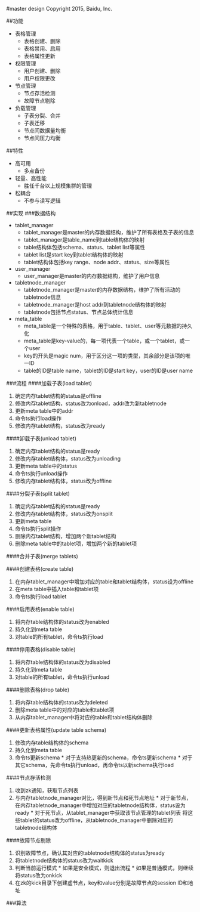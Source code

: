 #master design
Copyright 2015, Baidu, Inc.

##功能
* 表格管理
  * 表格创建、删除
  * 表格禁用、启用
  * 表格属性更新
* 权限管理
  * 用户创建、删除
  * 用户权限更改
* 节点管理
  * 节点存活检测
  * 故障节点剔除
* 负载管理
  * 子表分裂、合并
  * 子表迁移
  * 节点间数据量均衡
  * 节点间压力均衡


##特性
* 高可用
  * 多点备份
* 轻量、高性能
  * 胜任千台以上规模集群的管理
* 松耦合
  * 不参与读写逻辑

##实现
###数据结构
  * tablet_manager
    * tablet_manager是master的内存数据结构，维护了所有表格及子表的信息
    * tablet_manager是table_name到table结构体的映射
    * table结构体包括schema、status、tablet list等属性
    * tablet list是start key到tablet结构体的映射
    * tablet结构体包括key range、node addr、status、size等属性
  * user_manager
    * user_manager是master的内存数据结构，维护了用户信息
  * tabletnode_manager
    * tabletnode_manager是master的内存数据结构，维护了所有活动的tabletnode信息
    * tabletnode_manager是host addr到tabletnode结构体的映射
    * tabletnode包括节点status、节点总体统计信息
  * meta_table
    * meta_table是一个特殊的表格，用于table、tablet、user等元数据的持久化
    * meta_table是key-value的，每一项代表一个table，或一个tablet，或一个user
    * key的开头是magic num，用于区分这一项的类型，其余部分是该项的唯一ID
    * table的ID是table name，tablet的ID是start key，user的ID是user name

###流程
####加载子表(load tablet)
  1. 确定内存tablet结构的status是offline
  1. 修改内存tablet结构，status改为onload，addr改为新tabletnode
  1. 更新meta table中的addr
  1. 命令ts执行load操作
  1. 修改内存tablet结构，status改为ready

####卸载子表(unload tablet)
  1. 确定内存tablet结构的status是ready
  1. 修改内存tablet结构体，status改为unloading
  1. 更新meta table中的status
  1. 命令ts执行unload操作
  1. 修改内存tablet结构体，status改为offline

####分裂子表(split tablet)
  1. 确定内存tablet结构的status是ready
  1. 修改内存tablet结构体，status改为onsplit
  1. 更新meta table
  1. 命令ts执行split操作
  1. 删除内存tablet结构，增加两个新tablet结构
  1. 删除meta table中的tablet项，增加两个新的tablet项

####合并子表(merge tablets)

####创建表格(create table)
  1. 在内存tablet_manager中增加对应的table和tablet结构体，status设为offline
  1. 在meta table中插入table和tablet项
  1. 命令ts执行load tablet

####启用表格(enable table)
  1. 将内存table结构体的status改为enabled
  1. 持久化到meta table
  1. 对table的所有tablet，命令ts执行load

####停用表格(disable table)
  1. 将内存table结构体的status改为disabled
  1. 持久化到meta table
  1. 对table的所有tablet，命令ts执行unload

####删除表格(drop table)
  1. 将内存table结构体的status改为deleted
  1. 删除meta table中的对应的table和tablet项
  1. 从内存tablet_manager中将对应的table和tablet结构体删除

####更新表格属性(update table schema)
  1. 修改内存table结构体的schema
  1. 持久化到meta table
  1. 命令ts更新schema
    * 对于支持热更新的schema，命令ts更新schema
    * 对于其它schema，先命令ts执行unload，再命令ts以新schema执行load

####节点存活检测
  1. 收到zk通知，获取节点列表
  1. 与内存tabletnode_manager对比，得到新节点和死节点地址
    * 对于新节点，在内存tabletnode_manager中增加对应的tabletnode结构体，status设为ready
    * 对于死节点，从tablet_manager中获取该节点管理的tablet列表
      将这些tablet的status改为offline，从tabletnode_manager中删除对应的tabletnode结构体

####故障节点剔除
  1. 识别故障节点，确认其对应的tabletnode结构体的status为ready
  1. 将tabletnode结构体的status改为waitkick
  1. 判断当前运行模式
    * 如果是安全模式，则退出流程
    * 如果是普通模式，则继续将status改为onkick
  1. 在zk的kick目录下创建虚节点，key和value分别是故障节点的session ID和地址

###算法
####

